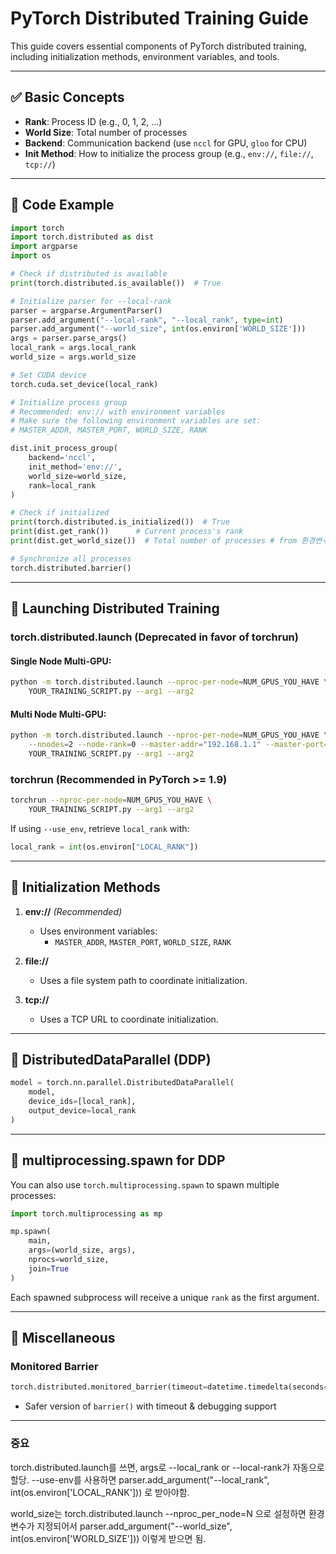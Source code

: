 # PyTorch Distributed Training Guide

This guide covers essential components of PyTorch distributed training, including initialization methods, environment variables, and tools.

---

## ✅ Basic Concepts

- **Rank**: Process ID (e.g., 0, 1, 2, ...)
- **World Size**: Total number of processes
- **Backend**: Communication backend (use `nccl` for GPU, `gloo` for CPU)
- **Init Method**: How to initialize the process group (e.g., `env://`, `file://`, `tcp://`)

---

## 🧪 Code Example
```python
import torch
import torch.distributed as dist
import argparse
import os

# Check if distributed is available
print(torch.distributed.is_available())  # True

# Initialize parser for --local-rank
parser = argparse.ArgumentParser()
parser.add_argument("--local-rank", "--local_rank", type=int)
parser.add_argument("--world_size", int(os.environ['WORLD_SIZE']))
args = parser.parse_args()
local_rank = args.local_rank
world_size = args.world_size

# Set CUDA device
torch.cuda.set_device(local_rank)

# Initialize process group
# Recommended: env:// with environment variables
# Make sure the following environment variables are set:
# MASTER_ADDR, MASTER_PORT, WORLD_SIZE, RANK

dist.init_process_group(
    backend='nccl',
    init_method='env://',
    world_size=world_size,
    rank=local_rank
)

# Check if initialized
print(torch.distributed.is_initialized())  # True
print(dist.get_rank())      # Current process's rank
print(dist.get_world_size())  # Total number of processes # from 환경변수

# Synchronize all processes
torch.distributed.barrier()
```

---

## 🚀 Launching Distributed Training

### torch.distributed.launch (Deprecated in favor of torchrun)

#### Single Node Multi-GPU:
```bash
python -m torch.distributed.launch --nproc-per-node=NUM_GPUS_YOU_HAVE \
    YOUR_TRAINING_SCRIPT.py --arg1 --arg2
```

#### Multi Node Multi-GPU:
```bash
python -m torch.distributed.launch --nproc-per-node=NUM_GPUS_YOU_HAVE \
    --nnodes=2 --node-rank=0 --master-addr="192.168.1.1" --master-port=1234 \
    YOUR_TRAINING_SCRIPT.py --arg1 --arg2
```

### torchrun (Recommended in PyTorch >= 1.9)
```bash
torchrun --nproc-per-node=NUM_GPUS_YOU_HAVE \
    YOUR_TRAINING_SCRIPT.py --arg1 --arg2
```

If using `--use_env`, retrieve `local_rank` with:
```python
local_rank = int(os.environ["LOCAL_RANK"])
```

---

## 🧵 Initialization Methods

1. **env://** *(Recommended)*
    - Uses environment variables:
      - `MASTER_ADDR`, `MASTER_PORT`, `WORLD_SIZE`, `RANK`

2. **file://**
    - Uses a file system path to coordinate initialization.

3. **tcp://**
    - Uses a TCP URL to coordinate initialization.

---

## 🧱 DistributedDataParallel (DDP)
```python
model = torch.nn.parallel.DistributedDataParallel(
    model,
    device_ids=[local_rank],
    output_device=local_rank
)
```

---

## 🧵 multiprocessing.spawn for DDP
You can also use `torch.multiprocessing.spawn` to spawn multiple processes:

```python
import torch.multiprocessing as mp

mp.spawn(
    main,
    args=(world_size, args),
    nprocs=world_size,
    join=True
)
```
Each spawned subprocess will receive a unique `rank` as the first argument.

---

## 🔧 Miscellaneous

### Monitored Barrier
```python
torch.distributed.monitored_barrier(timeout=datetime.timedelta(seconds=1800))
```
- Safer version of `barrier()` with timeout & debugging support

---

### 중요
torch.distributed.launch를 쓰면, args로 --local_rank or --local-rank가 자동으로 할당. 
--use-env를 사용하면 parser.add_argument("--local_rank", int(os.environ['LOCAL_RANK'])) 로 받아야함.

world_size는 torch.distributed.launch --nproc_per_node=N 으로 설정하면 환경 변수가 지정되어서
parser.add_argument("--world_size", int(os.environ['WORLD_SIZE'])) 이렇게 받으면 됨.



 
